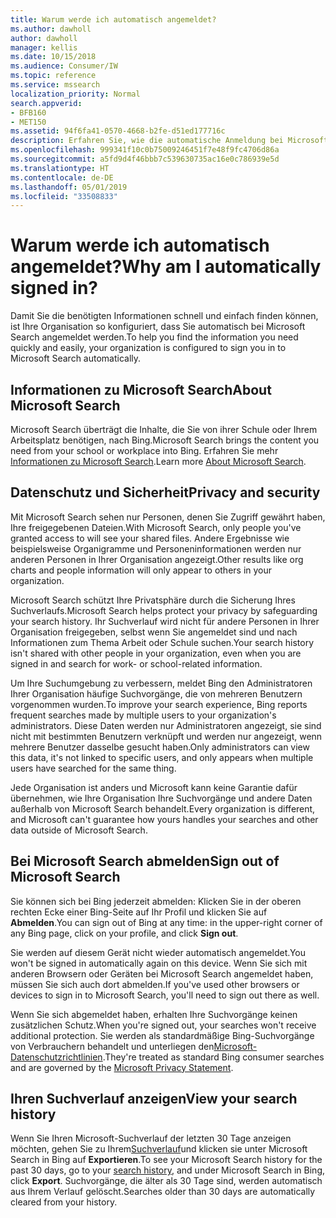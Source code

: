 ```yaml
---
title: Warum werde ich automatisch angemeldet?
ms.author: dawholl
author: dawholl
manager: kellis
ms.date: 10/15/2018
ms.audience: Consumer/IW
ms.topic: reference
ms.service: mssearch
localization_priority: Normal
search.appverid:
- BFB160
- MET150
ms.assetid: 94f6fa41-0570-4668-b2fe-d51ed177716c
description: Erfahren Sie, wie die automatische Anmeldung bei Microsoft Search Ihnen dabei hilft, Arbeitsergebnisse schnell und einfach zu finden
ms.openlocfilehash: 999341f10c0b75009246451f7e48f9fc4706d86a
ms.sourcegitcommit: a5fd9d4f46bbb7c539630735ac16e0c786939e5d
ms.translationtype: HT
ms.contentlocale: de-DE
ms.lasthandoff: 05/01/2019
ms.locfileid: "33508833"
---
```

# <a name="why-am-i-automatically-signed-in"></a><span data-ttu-id="60b0c-103">Warum werde ich automatisch angemeldet?</span><span class="sxs-lookup"><span data-stu-id="60b0c-103">Why am I automatically signed in?</span></span>

<span data-ttu-id="60b0c-104">Damit Sie die benötigten Informationen schnell und einfach finden können, ist Ihre Organisation so konfiguriert, dass Sie automatisch bei Microsoft Search angemeldet werden.</span><span class="sxs-lookup"><span data-stu-id="60b0c-104">To help you find the information you need quickly and easily, your organization is configured to sign you in to Microsoft Search automatically.</span></span>
  
## <a name="about-microsoft-search"></a><span data-ttu-id="60b0c-105">Informationen zu Microsoft Search</span><span class="sxs-lookup"><span data-stu-id="60b0c-105">About Microsoft Search</span></span>

<span data-ttu-id="60b0c-106">Microsoft Search überträgt die Inhalte, die Sie von ihrer Schule oder Ihrem Arbeitsplatz benötigen, nach Bing.</span><span class="sxs-lookup"><span data-stu-id="60b0c-106">Microsoft Search brings the content you need from your school or workplace into Bing.</span></span> <span data-ttu-id="60b0c-107">Erfahren Sie mehr [Informationen zu Microsoft Search](about-microsoft-search.md).</span><span class="sxs-lookup"><span data-stu-id="60b0c-107">Learn more [About Microsoft Search](about-microsoft-search.md).</span></span>
  
## <a name="privacy-and-security"></a><span data-ttu-id="60b0c-108">Datenschutz und Sicherheit</span><span class="sxs-lookup"><span data-stu-id="60b0c-108">Privacy and security</span></span>

<span data-ttu-id="60b0c-109">Mit Microsoft Search sehen nur Personen, denen Sie Zugriff gewährt haben, Ihre freigegebenen Dateien.</span><span class="sxs-lookup"><span data-stu-id="60b0c-109">With Microsoft Search, only people you've granted access to will see your shared files.</span></span> <span data-ttu-id="60b0c-110">Andere Ergebnisse wie beispielsweise Organigramme und Personeninformationen werden nur anderen Personen in Ihrer Organisation angezeigt.</span><span class="sxs-lookup"><span data-stu-id="60b0c-110">Other results like org charts and people information will only appear to others in your organization.</span></span>
  
<span data-ttu-id="60b0c-111">Microsoft Search schützt Ihre Privatsphäre durch die Sicherung Ihres Suchverlaufs.</span><span class="sxs-lookup"><span data-stu-id="60b0c-111">Microsoft Search helps protect your privacy by safeguarding your search history.</span></span> <span data-ttu-id="60b0c-112">Ihr Suchverlauf wird nicht für andere Personen in Ihrer Organisation freigegeben, selbst wenn Sie angemeldet sind und nach Informationen zum Thema Arbeit oder Schule suchen.</span><span class="sxs-lookup"><span data-stu-id="60b0c-112">Your search history isn't shared with other people in your organization, even when you are signed in and search for work- or school-related information.</span></span>
  
<span data-ttu-id="60b0c-113">Um Ihre Suchumgebung zu verbessern, meldet Bing den Administratoren Ihrer Organisation häufige Suchvorgänge, die von mehreren Benutzern vorgenommen wurden.</span><span class="sxs-lookup"><span data-stu-id="60b0c-113">To improve your search experience, Bing reports frequent searches made by multiple users to your organization's administrators.</span></span> <span data-ttu-id="60b0c-114">Diese Daten werden nur Administratoren angezeigt, sie sind nicht mit bestimmten Benutzern verknüpft und werden nur angezeigt, wenn mehrere Benutzer dasselbe gesucht haben.</span><span class="sxs-lookup"><span data-stu-id="60b0c-114">Only administrators can view this data, it's not linked to specific users, and only appears when multiple users have searched for the same thing.</span></span>
  
<span data-ttu-id="60b0c-115">Jede Organisation ist anders und Microsoft kann keine Garantie dafür übernehmen, wie Ihre Organisation Ihre Suchvorgänge und andere Daten außerhalb von Microsoft Search behandelt.</span><span class="sxs-lookup"><span data-stu-id="60b0c-115">Every organization is different, and Microsoft can't guarantee how yours handles your searches and other data outside of Microsoft Search.</span></span>
  
## <a name="sign-out-of-microsoft-search"></a><span data-ttu-id="60b0c-116">Bei Microsoft Search abmelden</span><span class="sxs-lookup"><span data-stu-id="60b0c-116">Sign out of Microsoft Search</span></span>

<span data-ttu-id="60b0c-117">Sie können sich bei Bing jederzeit abmelden: Klicken Sie in der oberen rechten Ecke einer Bing-Seite auf Ihr Profil und klicken Sie auf **Abmelden**.</span><span class="sxs-lookup"><span data-stu-id="60b0c-117">You can sign out of Bing at any time: in the upper-right corner of any Bing page, click on your profile, and click **Sign out**.</span></span>
  
<span data-ttu-id="60b0c-118">Sie werden auf diesem Gerät nicht wieder automatisch angemeldet.</span><span class="sxs-lookup"><span data-stu-id="60b0c-118">You won't be signed in automatically again on this device.</span></span> <span data-ttu-id="60b0c-119">Wenn Sie sich mit anderen Browsern oder Geräten bei Microsoft Search angemeldet haben, müssen Sie sich auch dort abmelden.</span><span class="sxs-lookup"><span data-stu-id="60b0c-119">If you've used other browsers or devices to sign in to Microsoft Search, you'll need to sign out there as well.</span></span> 
  
<span data-ttu-id="60b0c-120">Wenn Sie sich abgemeldet haben, erhalten Ihre Suchvorgänge keinen zusätzlichen Schutz.</span><span class="sxs-lookup"><span data-stu-id="60b0c-120">When you're signed out, your searches won't receive additional protection.</span></span> <span data-ttu-id="60b0c-121">Sie werden als standardmäßige Bing-Suchvorgänge von Verbrauchern behandelt und unterliegen den[Microsoft-Datenschutzrichtlinien](https://privacy.microsoft.com/en-us/privacystatement).</span><span class="sxs-lookup"><span data-stu-id="60b0c-121">They're treated as standard Bing consumer searches and are governed by the [Microsoft Privacy Statement](https://privacy.microsoft.com/en-us/privacystatement).</span></span>
  
## <a name="view-your-search-history"></a><span data-ttu-id="60b0c-122">Ihren Suchverlauf anzeigen</span><span class="sxs-lookup"><span data-stu-id="60b0c-122">View your search history</span></span>

<span data-ttu-id="60b0c-123">Wenn Sie Ihren Microsoft-Suchverlauf der letzten 30 Tage anzeigen möchten, gehen Sie zu Ihrem[Suchverlauf](https://ssl.bing.com/profile/history)und klicken sie unter Microsoft Search in Bing auf **Exportieren**.</span><span class="sxs-lookup"><span data-stu-id="60b0c-123">To see your Microsoft Search history for the past 30 days, go to your [search history](https://ssl.bing.com/profile/history), and under Microsoft Search in Bing, click **Export**.</span></span> <span data-ttu-id="60b0c-124">Suchvorgänge, die älter als 30 Tage sind, werden automatisch aus Ihrem Verlauf gelöscht.</span><span class="sxs-lookup"><span data-stu-id="60b0c-124">Searches older than 30 days are automatically cleared from your history.</span></span>

  

